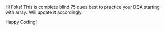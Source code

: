 Hi Foks!
This is complete blind 75 ques best to practice your DSA starting with array. Will update it accordingly.


Happy Coding!
